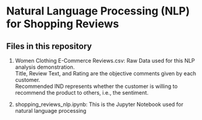 # Natural Language Processing (NLP) for Shopping Reviews
## Files in this repository 
1. Women Clothing E-Commerce Reviews.csv: Raw Data used for this NLP analysis demonstration. <br/>
    Title, Review Text, and Rating are the objective comments given by each customer.<br/>
    Recommended IND represents whether the customer is willing to recommend the product to others, i.e., the sentiment.<br/>
    
2. shopping_reviews_nlp.ipynb: This is the Jupyter Notebook used for natural language processing
